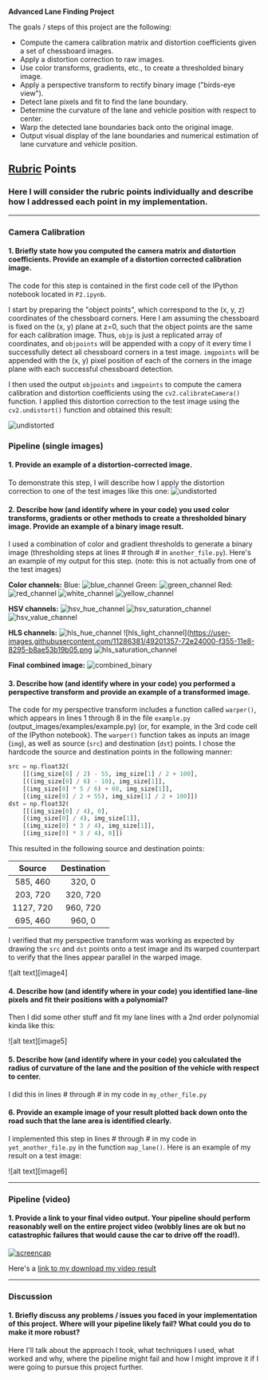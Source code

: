 **Advanced Lane Finding Project**

The goals / steps of this project are the following:

* Compute the camera calibration matrix and distortion coefficients given a set of chessboard images.
* Apply a distortion correction to raw images.
* Use color transforms, gradients, etc., to create a thresholded binary image.
* Apply a perspective transform to rectify binary image ("birds-eye view").
* Detect lane pixels and fit to find the lane boundary.
* Determine the curvature of the lane and vehicle position with respect to center.
* Warp the detected lane boundaries back onto the original image.
* Output visual display of the lane boundaries and numerical estimation of lane curvature and vehicle position.


## [Rubric](https://review.udacity.com/#!/rubrics/571/view) Points

### Here I will consider the rubric points individually and describe how I addressed each point in my implementation.  

---

### Camera Calibration

#### 1. Briefly state how you computed the camera matrix and distortion coefficients. Provide an example of a distortion corrected calibration image.

The code for this step is contained in the first code cell of the IPython notebook located in `P2.ipynb`.  

I start by preparing the "object points", which correspond to the (x, y, z) coordinates of the chessboard corners. Here I am assuming the chessboard is fixed on the (x, y) plane at z=0, such that the object points are the same for each calibration image.  Thus, `objp` is just a replicated array of coordinates, and `objpoints` will be appended with a copy of it every time I successfully detect all chessboard corners in a test image.  `imgpoints` will be appended with the (x, y) pixel position of each of the corners in the image plane with each successful chessboard detection.  

I then used the output `objpoints` and `imgpoints` to compute the camera calibration and distortion coefficients using the `cv2.calibrateCamera()` function.  I applied this distortion correction to the test image using the `cv2.undistort()` function and obtained this result:

![undistorted](https://user-images.githubusercontent.com/11286381/49201283-2c8ce100-f355-11e8-8eae-62797eed24ca.png)

### Pipeline (single images)

#### 1. Provide an example of a distortion-corrected image.

To demonstrate this step, I will describe how I apply the distortion correction to one of the test images like this one:
![undistorted](https://user-images.githubusercontent.com/11286381/49201283-2c8ce100-f355-11e8-8eae-62797eed24ca.png)

#### 2. Describe how (and identify where in your code) you used color transforms, gradients or other methods to create a thresholded binary image.  Provide an example of a binary image result.

I used a combination of color and gradient thresholds to generate a binary image (thresholding steps at lines # through # in `another_file.py`).  Here's an example of my output for this step.  (note: this is not actually from one of the test images)

**Color channels:**
Blue:
![blue_channel](https://user-images.githubusercontent.com/11286381/49201351-7249a980-f355-11e8-8458-c9e37335bfe9.png)
Green:
![green_channel](https://user-images.githubusercontent.com/11286381/49201353-7249a980-f355-11e8-970a-66cc17d7299a.png)
Red:
![red_channel](https://user-images.githubusercontent.com/11286381/49201366-737ad680-f355-11e8-8c90-6df8bc31e3b4.png)
![white_channel](https://user-images.githubusercontent.com/11286381/49201367-737ad680-f355-11e8-9613-b7fe40cd5595.png)
![yellow_channel](https://user-images.githubusercontent.com/11286381/49201368-737ad680-f355-11e8-9e2f-6eddbb35a4c5.png)

**HSV channels:**
![hsv_hue_channel](https://user-images.githubusercontent.com/11286381/49201362-72e24000-f355-11e8-953c-be2592367d6b.png)
![hsv_saturation_channel](https://user-images.githubusercontent.com/11286381/49201364-737ad680-f355-11e8-814c-b8a925835ba7.png)
![hsv_value_channel](https://user-images.githubusercontent.com/11286381/49201365-737ad680-f355-11e8-9021-d95543ae7b16.png)

**HLS channels:**
![hls_hue_channel](https://user-images.githubusercontent.com/11286381/49201356-7249a980-f355-11e8-8de3-ac7d7235dcde.png)
![hls_light_channel](https://user-images.githubusercontent.com/11286381/49201357-72e24000-f355-11e8-8295-b8ae53b19b05.png
![hls_saturation_channel](https://user-images.githubusercontent.com/11286381/49201359-72e24000-f355-11e8-9969-43d26f79d919.png)

**Final combined image:**
![combined_binary](https://user-images.githubusercontent.com/11286381/49201352-7249a980-f355-11e8-8f91-b50f20af4656.png)

#### 3. Describe how (and identify where in your code) you performed a perspective transform and provide an example of a transformed image.

The code for my perspective transform includes a function called `warper()`, which appears in lines 1 through 8 in the file `example.py` (output_images/examples/example.py) (or, for example, in the 3rd code cell of the IPython notebook).  The `warper()` function takes as inputs an image (`img`), as well as source (`src`) and destination (`dst`) points.  I chose the hardcode the source and destination points in the following manner:

```python
src = np.float32(
    [[(img_size[0] / 2) - 55, img_size[1] / 2 + 100],
    [((img_size[0] / 6) - 10), img_size[1]],
    [(img_size[0] * 5 / 6) + 60, img_size[1]],
    [(img_size[0] / 2 + 55), img_size[1] / 2 + 100]])
dst = np.float32(
    [[(img_size[0] / 4), 0],
    [(img_size[0] / 4), img_size[1]],
    [(img_size[0] * 3 / 4), img_size[1]],
    [(img_size[0] * 3 / 4), 0]])
```

This resulted in the following source and destination points:

| Source        | Destination   |
|:-------------:|:-------------:|
| 585, 460      | 320, 0        |
| 203, 720      | 320, 720      |
| 1127, 720     | 960, 720      |
| 695, 460      | 960, 0        |

I verified that my perspective transform was working as expected by drawing the `src` and `dst` points onto a test image and its warped counterpart to verify that the lines appear parallel in the warped image.

![alt text][image4]

#### 4. Describe how (and identify where in your code) you identified lane-line pixels and fit their positions with a polynomial?

Then I did some other stuff and fit my lane lines with a 2nd order polynomial kinda like this:

![alt text][image5]

#### 5. Describe how (and identify where in your code) you calculated the radius of curvature of the lane and the position of the vehicle with respect to center.

I did this in lines # through # in my code in `my_other_file.py`

#### 6. Provide an example image of your result plotted back down onto the road such that the lane area is identified clearly.

I implemented this step in lines # through # in my code in `yet_another_file.py` in the function `map_lane()`.  Here is an example of my result on a test image:

![alt text][image6]

---

### Pipeline (video)

#### 1. Provide a link to your final video output.  Your pipeline should perform reasonably well on the entire project video (wobbly lines are ok but no catastrophic failures that would cause the car to drive off the road!).

[![screencap](https://img.youtube.com/vi/-ew4mhf7ZQI/0.jpg)](https://www.youtube.com/watch?v=-ew4mhf7ZQI)

Here's a [link to my download my video result](https://github.com/markmisener/udacity-self-driving-car-engineer/blob/master/p2-advanced-lane-line-detection/output_video/lane_tracking.mp4)



---

### Discussion

#### 1. Briefly discuss any problems / issues you faced in your implementation of this project.  Where will your pipeline likely fail?  What could you do to make it more robust?

Here I'll talk about the approach I took, what techniques I used, what worked and why, where the pipeline might fail and how I might improve it if I were going to pursue this project further.  
